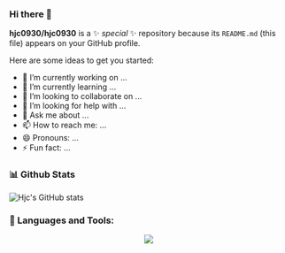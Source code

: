 ### Hi there 👋

**hjc0930/hjc0930** is a ✨ _special_ ✨ repository because its `README.md` (this file) appears on your GitHub profile.

Here are some ideas to get you started:

- 🔭 I’m currently working on ...
- 🌱 I’m currently learning ...
- 👯 I’m looking to collaborate on ...
- 🤔 I’m looking for help with ...
- 💬 Ask me about ...
- 📫 How to reach me: ...
- 😄 Pronouns: ...
- ⚡ Fun fact: ...

### 📊 Github Stats

![Hjc's GitHub stats](https://github-readme-stats.vercel.app/api?username=hjc0930&count_private=true&show_icons=true)

### 🔨 Languages and Tools:
<p align="center">
  <a href="https://skillicons.dev">
    <img src="https://skillicons.dev/icons?i=git,js,html,css,ts,java" />
  </a>
</p>
